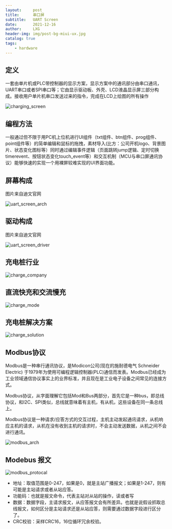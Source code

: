 ```yaml
---
layout:     post
title:      串口屏
subtitle:   UART Screen
date:       2021-12-16
author:     LXG
header-img: img/post-bg-miui-ux.jpg
catalog: true
tags:
    - hardware
---
```


## 定义

一套由单片机或PLC带控制器的显示方案，显示方案中的通讯部分由串口通讯，UART串口或者SPI串口等；它由显示驱动板、外壳、LCD液晶显示屏三部分构成。接收用户单片机串口发送过来的指令，完成在LCD上绘图的所有操作

![charging_screen](/images/uart_screen/charging_screen.png)

## 编程方法

一般通过但不限于用PC机上位机进行UI组件（txt组件、btn组件、prog组件、point组件等）的简单编辑和鼠标的拖拽，素材导入(比方：公司开机logo、背景图片、状态变化图标等）同时通过编辑事件逻辑（页面跳转jump逻辑、定时切换timerevent、按钮状态变化touch_event等）和交互机制（MCU与串口屏通讯协议）能够快速的实现一个用裸屏较难实现的UI界面功能。

## 屏幕构成

图片来自迪文官网

![uart_screen_arch](/images/uart_screen/uart_screen_arch.png)

## 驱动构成

图片来自迪文官网

![uart_screen_driver](/images/uart_screen/uart_screen_driver.png)

## 充电桩行业

![charge_company](/images/uart_screen/charge_company.png)

## 直流快充和交流慢充

![charge_mode](/images/uart_screen/charge_mode.png)

## 充电桩解决方案

![charge_solution](/images/uart_screen/charge_solution.jpg)

## Modbus协议

Modbus是一种串行通讯协议，是Modicon公司(现在的施耐德电气 Schneider Electric) 于1979年为使用可编程逻辑控制器(PLC)通信而发表。Modbus已经成为工业领域通信协议事实上的业界标准，并且现在是工业电子设备之间常见的连接方式。

Modbus协议，从字面理解它包括Mod和Bus两部分，首先它是一种bus，即总线协议，和I2C、SPI类似，总线就意味着有主机，有从机，这些设备在同一条总线上。

Modbus协议是一种请求/应答方式的交互过程，主机主动发起通讯请求，从机响应主机的请求，从机在没有收到主机的请求时，不会主动发送数据，从机之间不会进行通讯。

![modbus_arch](/images/uart_screen/modbus_arch.png)

## Modebus 报文

![modbus_protocal](/images/uart_screen/modbus_protocal.jpg)

* 地址：取值范围是0-247，如果是0，就是主站广播报文；如果是1-247，则有可能是主站请求或者从站应答。
* 功能码：也就是报文命令，代表主站对从站的操作，读或者写
* 数据：数据字段，主请求报文，从应答报文会有所差异。也就是说假设抓取总线报文，如何区分是主站请求还是从站应答，则需要通过数据字段进行区分了。
* CRC校验：采样CRC16，16位循环冗余校验。















